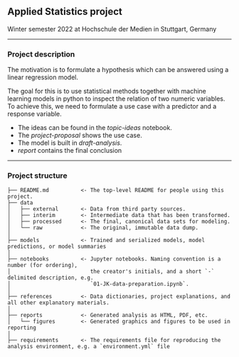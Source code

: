 ## Applied Statistics project 
Winter semester 2022 at Hochschule der Medien in Stuttgart, Germany

---

### Project description

The motivation is to formulate a hypothesis which can be answered using a linear regression model.

The goal for this is to use statistical methods together with machine learning models in python to inspect the relation of two numeric variables. To achieve this, we need to formulate a use case with a predictor and a response variable.

* The ideas can be found in the *topic-ideas* notebook.
* The *project-proposal* shows the use case.
* The model is built in *draft-analysis*.
* *report* contains the final conclusion

---

### Project structure



```nohighlight
├── README.md          <- The top-level README for people using this project.
├── data
│   ├── external       <- Data from third party sources.
│   ├── interim        <- Intermediate data that has been transformed.
│   ├── processed      <- The final, canonical data sets for modeling.
│   └── raw            <- The original, immutable data dump.
│
├── models             <- Trained and serialized models, model predictions, or model summaries
│
├── notebooks          <- Jupyter notebooks. Naming convention is a number (for ordering),
│                         the creator's initials, and a short `-` delimited description, e.g.
│                         `01-JK-data-preparation.ipynb`.
│
├── references         <- Data dictionaries, project explanations, and all other explanatory materials.
│
├── reports            <- Generated analysis as HTML, PDF, etc.
│   └── figures        <- Generated graphics and figures to be used in reporting
│
├── requirements       <- The requirements file for reproducing the analysis environment, e.g. a `environment.yml` file

```    
